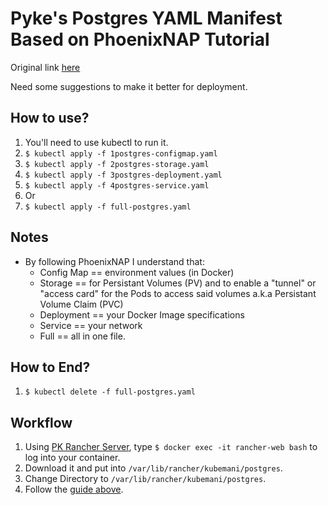 # Pyke's Postgres YAML Manifest Based on PhoenixNAP Tutorial

Original link [here](https://phoenixnap.com/kb/postgresql-kubernetes)

Need some suggestions to make it better for deployment.

## How to use?
1. You'll need to use kubectl to run it.
2. `$ kubectl apply -f 1postgres-configmap.yaml`
3. `$ kubectl apply -f 2postgres-storage.yaml`
4. `$ kubectl apply -f 3postgres-deployment.yaml`
5. `$ kubectl apply -f 4postgres-service.yaml`
6. Or
7. `$ kubectl apply -f full-postgres.yaml`

## Notes
- By following PhoenixNAP I understand that:
  - Config Map == environment values (in Docker)
  - Storage == for Persistant Volumes (PV) and to enable a "tunnel" or "access card" for the Pods to access said volumes a.k.a Persistant Volume Claim (PVC)
  - Deployment == your Docker Image specifications
  - Service == your network
  - Full == all in one file.

## How to End?
1. `$ kubectl delete -f full-postgres.yaml`

## Workflow
1. Using [PK Rancher Server](), type `$ docker exec -it rancher-web bash` to log into your container.
2. Download it and put into `/var/lib/rancher/kubemani/postgres`.
3. Change Directory to `/var/lib/rancher/kubemani/postgres`.
4. Follow the [guide above](#how-to-use).
